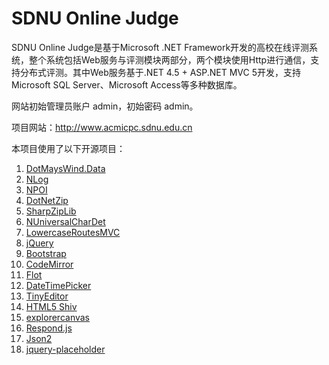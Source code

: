 # SDNU Online Judge
SDNU Online Judge是基于Microsoft .NET Framework开发的高校在线评测系统，整个系统包括Web服务与评测模块两部分，两个模块使用Http进行通信，支持分布式评测。其中Web服务基于.NET 4.5 + ASP.NET MVC 5开发，支持Microsoft SQL Server、Microsoft Access等多种数据库。

网站初始管理员账户 admin，初始密码 admin。

项目网站：http://www.acmicpc.sdnu.edu.cn

本项目使用了以下开源项目：

1. [DotMaysWind.Data](http://github.com/mayswind/DotMaysWind.Data)
2. [NLog](http://nlog-project.org)
3. [NPOI](http://github.com/tonyqus/npoi)
4. [DotNetZip](http://dotnetzip.codeplex.com)
5. [SharpZipLib](http://icsharpcode.github.io/SharpZipLib)
6. [NUniversalCharDet](http://code.google.com/p/nuniversalchardet)
7. [LowercaseRoutesMVC](http://lowercaseroutesmvc.codeplex.com)
8. [jQuery](http://jquery.com)
9. [Bootstrap](http://getbootstrap.com)
10. [CodeMirror](http://codemirror.net)
11. [Flot](http://www.flotcharts.org)
12. [DateTimePicker](http://xdsoft.net/jqplugins/datetimepicker)
13. [TinyEditor](http://www.leigeber.com/2010/02/javascript-wysiwyg-editor)
14. [HTML5 Shiv](http://code.google.com/p/html5shiv)
15. [explorercanvas](http://code.google.com/p/explorercanvas)
16. [Respond.js](http://j.mp/respondjs)
17. [Json2](https://github.com/douglascrockford/JSON-js)
18. [jquery-placeholder](http://mths.be/placeholder)
